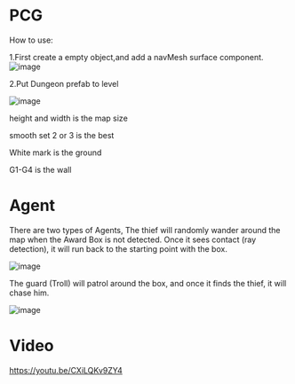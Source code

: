 # PCG

How to use:

1.First  create a empty object,and add a navMesh surface component.
![image](https://github.com/YangYuXan/PCG/assets/58082585/64175163-071b-4009-bc3a-d1ecdec178f4)



2.Put Dungeon prefab to level

![image](https://github.com/YangYuXan/PCG/assets/58082585/464b4663-ecf9-4872-906c-4974c7169fcb)




height and width is the map size

smooth set 2 or 3 is the best

White mark is the ground

G1-G4 is the wall


# Agent

There are two types of Agents,
The thief will randomly wander around the map when the Award Box is not detected. Once it sees contact (ray detection), it will run back to the starting point with the box.

![image](https://github.com/YangYuXan/PCG/assets/58082585/4a678c4b-39d0-4a2c-8c2c-7bed49476a91)





The guard (Troll) will patrol around the box, and once it finds the thief, it will chase him.

![image](https://github.com/YangYuXan/PCG/assets/58082585/4c3d8f80-bf1a-4ebb-aaf7-7d2347ba343b)






# Video
https://youtu.be/CXiLQKv9ZY4
